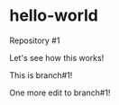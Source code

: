 

# hello-world
Repository #1

Let's see how this works!

This is branch#1!

One more edit to branch#1!
